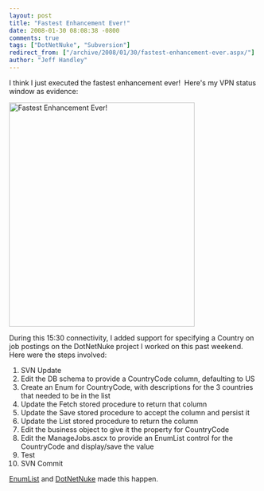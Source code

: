 ```yaml
---
layout: post
title: "Fastest Enhancement Ever!"
date: 2008-01-30 08:08:38 -0800
comments: true
tags: ["DotNetNuke", "Subversion"]
redirect_from: ["/archive/2008/01/30/fastest-enhancement-ever.aspx/"]
author: "Jeff Handley"
---
```

<!-- more -->
<p>I think I just executed the fastest enhancement ever!  Here's my VPN status window as evidence:</p>  <p><img height="450" alt="Fastest Enhancement Ever!" src="http://blog.jeffhandley.com/Images/PostImages/FastestEnhancementEver_1CE/image.png" width="373" /> </p>  <p>During this 15:30 connectivity, I added support for specifying a Country on job postings on the DotNetNuke project I worked on this past weekend.  Here were the steps involved:</p>  <ol>   <li>SVN Update</li>  <li>Edit the DB schema to provide a CountryCode column, defaulting to US</li>  <li>Create an Enum for CountryCode, with descriptions for the 3 countries that needed to be in the list</li>  <li>Update the Fetch stored procedure to return that column</li>  <li>Update the Save stored procedure to accept the column and persist it</li>  <li>Update the List stored procedure to return the column</li>  <li>Edit the business object to give it the property for CountryCode</li>  <li>Edit the ManageJobs.ascx to provide an EnumList control for the CountryCode and display/save the value</li>  <li>Test</li>  <li>SVN Commit</li> </ol>  <p><a href="http://blog.jeffhandley.com/archive/2008/01/27/enum-list-dropdown-control.aspx" target="_blank">EnumList</a> and <a href="http://blog.jeffhandley.com/archive/2008/01/27/dotnetnuke-project-completed.aspx" target="_blank">DotNetNuke</a> made this happen.</p>
